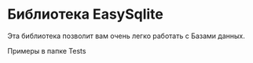 # Библиотека EasySqlite

Эта библиотека позволит вам очень легко работать с Базами данных.

Примеры в папке Tests